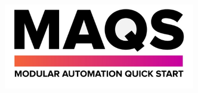 ![MAQS Logo](https://github.com/MAQS-Framework/.github/blob/6ceeecb6141db5177fc2e6d6db5470c574e23e27/profile/maqsfull.png)
